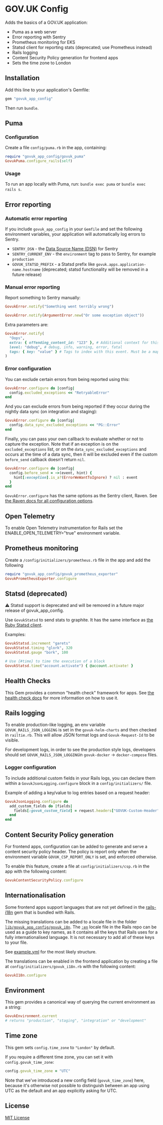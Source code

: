 # GOV.UK Config

Adds the basics of a GOV.UK application:

- Puma as a web server
- Error reporting with Sentry
- Prometheus monitoring for EKS
- Statsd client for reporting stats (deprecated; use Prometheus instead)
- Rails logging
- Content Security Policy generation for frontend apps
- Sets the time zone to London

## Installation

Add this line to your application's Gemfile:

```ruby
gem "govuk_app_config"
```

Then run `bundle`.


## Puma

### Configuration

Create a file `config/puma.rb` in the app, containing:

```rb
require "govuk_app_config/govuk_puma"
GovukPuma.configure_rails(self)
```

### Usage

To run an app locally with Puma, run: `bundle exec puma` or `bundle exec rails s`.


## Error reporting

### Automatic error reporting

If you include `govuk_app_config` in your `Gemfile` and set the following environment variables, your application will automatically log errors to Sentry.

- `SENTRY_DSN` - the [Data Source Name (DSN)][dsn] for Sentry
- `SENTRY_CURRENT_ENV` - the `environment` tag to pass to Sentry, for example `production`
- `GOVUK_STATSD_PREFIX` - a Statsd prefix like `govuk.apps.application-name.hostname` (deprecated; statsd functionality will be removed in a future release)

[dsn]: https://docs.sentry.io/quickstart/#about-the-dsn

### Manual error reporting

Report something to Sentry manually:

```rb
GovukError.notify("Something went terribly wrong")
```

```rb
GovukError.notify(ArgumentError.new("Or some exception object"))
```

Extra parameters are:

```rb
GovukError.notify(
  "Oops",
  extra: { offending_content_id: "123" }, # Additional context for this event. Must be a hash. Children can be any native JSON type.
  level: "debug", # debug, info, warning, error, fatal
  tags: { key: "value" } # Tags to index with this event. Must be a mapping of strings.
)
```

### Error configuration

You can exclude certain errors from being reported using this:

```ruby
GovukError.configure do |config|
  config.excluded_exceptions << "RetryableError"
end
```

And you can exclude errors from being reported if they occur during the nightly data sync (on integration and staging):

```ruby
GovukError.configure do |config|
  config.data_sync_excluded_exceptions << "PG::Error"
end
```

Finally, you can pass your own callback to evaluate whether or not to capture the exception.
Note that if an exception is on the `excluded_exceptions` list, or on the `data_sync_excluded_exceptions`
and occurs at the time of a data sync, then it will be excluded even if the custom
`before_send` callback doesn't return `nil`.

```ruby
GovukError.configure do |config|
  config.before_send = ->(event, hint) {
    hint[:exception].is_a?(ErrorWeWantToIgnore) ? nil : event
  }
end
```

`GovukError.configure` has the same options as the Sentry client, Raven. See [the Raven docs for all configuration options](https://docs.sentry.io/clients/ruby/config).

## Open Telemetry

To enable Open Telemetry instrumentation for Rails set the ENABLE_OPEN_TELEMETRY="true" environment variable.

## Prometheus monitoring

Create a `/config/initializers/prometheus.rb` file in the app and add the following

```ruby
require "govuk_app_config/govuk_prometheus_exporter"
GovukPrometheusExporter.configure
```

## Statsd (deprecated)

⚠️ Statsd support is deprecated and will be removed in a future major release of govuk_app_config.

Use `GovukStatsd` to send stats to graphite. It has the same interface as [the Ruby Statsd client](https://github.com/reinh/statsd).

Examples:

```ruby
GovukStatsd.increment "garets"
GovukStatsd.timing "glork", 320
GovukStatsd.gauge "bork", 100

# Use {#time} to time the execution of a block
GovukStatsd.time("account.activate") { @account.activate! }
```

## Health Checks

This Gem provides a common "health check" framework for apps. See [the health
check docs](docs/healthchecks.md) for more information on how to use it.


## Rails logging

To enable production-like logging, an env variable `GOVUK_RAILS_JSON_LOGGING`
is set in the `govuk-helm-charts` and then checked in `railtie.rb`. This will
allow JSON format logs and `Govuk-Request-Id` to be visible.

For development logs, in order to see the production style logs, developers should
set `GOVUK_RAILS_JSON_LOGGING`in `govuk-docker` -> `docker-compose` files.

### Logger configuration

To include additional custom fields in your Rails logs, you can declare them
within a `GovukJsonLogging.configure` block in a `config/initializers/` file.

Example of adding a key/value to log entries based on a request header:

```ruby
GovukJsonLogging.configure do
  add_custom_fields do |fields|
    fields[:govuk_custom_field] = request.headers["GOVUK-Custom-Header"]
  end
end
```

## Content Security Policy generation

For frontend apps, configuration can be added to generate and serve a
content security policy header. The policy is report only when the
environment variable `GOVUK_CSP_REPORT_ONLY` is set, and enforced otherwise.

To enable this feature, create a file at `config/initializers/csp.rb` in the
app with the following content:

```ruby
GovukContentSecurityPolicy.configure
```

## Internationalisation

Some frontend apps support languages that are not yet defined in the [rails-i18n](https://github.com/svenfuchs/rails-i18n) gem that is bundled with Rails.

The missing translations can be added to a locale file in the folder [`lib/govuk_app_config/govuk_i8n`](lib/govuk_app_config/govuk_i18n/). The [`:en`](https://github.com/svenfuchs/rails-i18n/blob/master/rails/locale/en-GB.yml) locale file in the Rails repo  can be used as a guide to key names, as it contains all the keys that Rails uses for a fully internationalised language. It is not necessary to add all of these keys to your file.

See [example.yml](lib/govuk_app_config/govuk_i18n/docs/example.yml) for the most likely structure.

The translations can be enabled in the frontend application by creating a file at `config/initializers/govuk_i18n.rb` with the following content:

```ruby
GovukI18n.configure
```

## Environment

This gem provides a canonical way of querying the current environment as a string:

```ruby
GovukEnvironment.current
# returns "production", "staging", "integration" or "development"
```

## Time zone

This gem sets `config.time_zone` to `"London"` by default.

If you require a different time zone, you can set it with `config.govuk_time_zone`:

```ruby
config.govuk_time_zone = "UTC"
```

Note that we've introduced a new config field (`govuk_time_zone`) here, because
it's otherwise not possible to distinguish between an app using UTC as the
default and an app explicitly asking for UTC.

## License

[MIT License](LICENCE)
